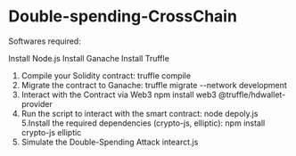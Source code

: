 # Double-spending-CrossChain

Softwares required:

   Install Node.js
   Install Ganache
   Install Truffle
1. Compile your Solidity contract:
    truffle compile
2. Migrate the contract to Ganache:
   truffle migrate --network development   
3. Interact with the Contract via Web3 
   npm install web3 @truffle/hdwallet-provider
4.  Run the script to interact with the smart contract:
    node depoly.js   
5.Install the required dependencies (crypto-js, elliptic):
  npm install crypto-js elliptic  
6. Simulate the Double-Spending Attack 
   intearct.js       
